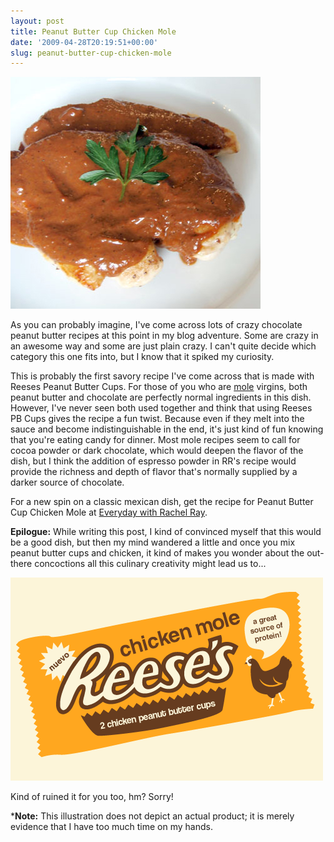 ```yaml
---
layout: post
title: Peanut Butter Cup Chicken Mole
date: '2009-04-28T20:19:51+00:00'
slug: peanut-butter-cup-chicken-mole
---
```

<a href="http://www.rachaelraymag.com/recipes/chicken-turkey-recipes/peanut-butter-cup-chicken-mole/article.html"><img src='images/uploads/2009/04/peanut_butter_cup_mole.jpg' alt='Peanut Butter Cup Mole' /></a>

As you can probably imagine, I've come across lots of crazy chocolate peanut butter recipes at this point in my blog adventure. Some are crazy in an awesome way and some are just plain crazy. I can't quite decide which category this one fits into, but I know that it spiked my curiosity.

This is probably the first savory recipe I've come across that is made with Reeses Peanut Butter Cups. For those of you who are <a href="http://en.wikipedia.org/wiki/Mole_(sauce)">mole</a> virgins, both peanut butter and chocolate are perfectly normal ingredients in this dish. However, I've never seen both used together and think that using Reeses PB Cups gives the recipe a fun twist. Because even if they melt into the sauce and become indistinguishable in the end, it's just kind of fun knowing that you're eating candy for dinner. Most mole recipes seem to call for cocoa powder or dark chocolate, which would deepen the flavor of the dish, but I think the addition of espresso powder in RR's recipe would provide the richness and depth of flavor that's normally supplied by a darker source of chocolate. 

For a new spin on a classic mexican dish, get the recipe for Peanut Butter Cup Chicken Mole at <a href="http://www.rachaelraymag.com/recipes/chicken-turkey-recipes/peanut-butter-cup-chicken-mole/article.html">Everyday with Rachel Ray</a>.

<strong>Epilogue:</strong> While writing this post, I kind of convinced myself that this would be a good dish, but then my mind wandered a little and once you mix peanut butter cups and chicken, it kind of makes you wonder about the out-there concoctions all this culinary creativity might lead us to...

<img src='images/uploads/2009/04/reeses_chicken.gif' alt='Reeses Chicken' class="yellowborder" />

Kind of ruined it for you too, hm? Sorry!

*<strong>Note:</strong> This illustration does not depict an actual product; it is merely evidence that I have too much time on my hands.
